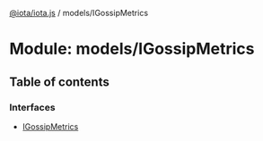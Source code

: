 [@iota/iota.js](../README.md) / models/IGossipMetrics

# Module: models/IGossipMetrics

## Table of contents

### Interfaces

- [IGossipMetrics](../interfaces/models_IGossipMetrics.IGossipMetrics.md)

